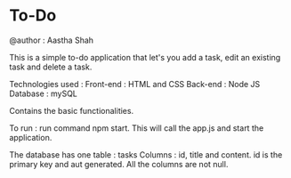 # To-Do
@author : Aastha Shah

This is a simple to-do application that let's you add a task, edit an existing task and delete a task. 

Technologies used : 
Front-end : HTML and CSS
Back-end : Node JS
Database : mySQL


Contains the basic functionalities.


To run : run command npm start. This will call the app.js and start the application.

The database has one table : tasks
Columns : id, title and content.
id is the primary key and aut generated. 
All the columns are not null.

